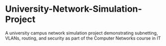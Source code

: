 # University-Network-Simulation-Project
A university campus network simulation project demonstrating subnetting, VLANs, routing, and security as part of the Computer Networks course in IT

